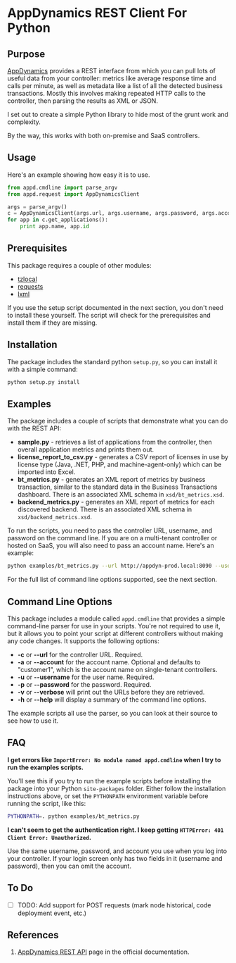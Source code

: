 # AppDynamics REST Client For Python

## Purpose

[AppDynamics](http://www.appdynamics.com) provides a REST interface from which you can pull lots 
of useful data from your controller: metrics like average response time and calls per minute, as well
as metadata like a list of all the detected business transactions. Mostly this involves making 
repeated HTTP calls to the controller, then parsing the results as XML or JSON. 

I set out to create a simple Python library to hide most of the grunt work and complexity.

By the way, this works with both on-premise and SaaS controllers.


## Usage

Here's an example showing how easy it is to use.

```python
from appd.cmdline import parse_argv
from appd.request import AppDynamicsClient

args = parse_argv()
c = AppDynamicsClient(args.url, args.username, args.password, args.account, args.verbose)
for app in c.get_applications():
    print app.name, app.id
```


## Prerequisites

This package requires a couple of other modules:

* [tzlocal](https://pypi.python.org/pypi/tzlocal)
* [requests](https://pypi.python.org/pypi/requests)
* [lxml](https://pypi.python.org/pypi/lxml)

If you use the setup script documented in the next section, you don't need to install these yourself.
The script will check for the prerequisites and install them if they are missing.


## Installation

The package includes the standard python `setup.py`, so you can install it with a simple command:

```bash
python setup.py install
```

## Examples

The package includes a couple of scripts that demonstrate what you can do with the REST API:

- **sample.py** - retrieves a list of applications from the controller, then overall application metrics
  and prints them out.
- **license_report_to_csv.py** - generates a CSV report of licenses in use by license type (Java, .NET, PHP,
  and machine-agent-only) which can be imported into Excel.
- **bt_metrics.py** - generates an XML report of metrics by business transaction, similar to the standard data in
  the Business Transactions dashboard. There is an associated XML schema in `xsd/bt_metrics.xsd`.
- **backend_metrics.py** - generates an XML report of metrics for each discovered backend. There is an associated
  XML schema in `xsd/backend_metrics.xsd`.

To run the scripts, you need to pass the controller URL, username, and password on the command line. If you are on
a multi-tenant controller or hosted on SaaS, you will also need to pass an account name. Here's an example:

```bash
python examples/bt_metrics.py --url http://appdyn-prod.local:8090 --username user1 --password welcome
```

For the full list of command line options supported, see the next section.


## Command Line Options

This package includes a module called `appd.cmdline` that provides a simple command-line parser for use
in your scripts. You're not required to use it, but it allows you to point your script at different controllers
without making any code changes. It supports the following options:

- **-c** or **--url** for the controller URL. Required.
- **-a** or **--account** for the account name. Optional and defaults to "customer1", which is the account
  name on single-tenant controllers.
- **-u** or **--username** for the user name. Required.
- **-p** or **--password** for the password. Required.
- **-v** or **--verbose** will print out the URLs before they are retrieved.
- **-h** or **--help** will display a summary of the command line options.

The example scripts all use the parser, so you can look at their source to see how to use it.


## FAQ

**I get errors like `ImportError: No module named appd.cmdline` when I try to run the examples scripts.**

You'll see this if you try to run the example scripts before installing the package into your Python `site-packages`
folder. Either follow the installation instructions above, or set the `PYTHONPATH` environment variable before
running the script, like this:

```bash
PYTHONPATH=. python examples/bt_metrics.py
```

**I can't seem to get the authentication right. I keep getting `HTTPError: 401 Client Error: Unauthorized`.**

Use the same username, password, and account you use when you log into your controller. If your login screen
only has two fields in it (username and password), then you can omit the account.


## To Do

- [ ] TODO: Add support for POST requests (mark node historical, code deployment event, etc.)


## References

1. [AppDynamics REST API](http://docs.appdynamics.com/display/PRO12S/Use+the+AppDynamics+REST+API)
   page in the official documentation.

